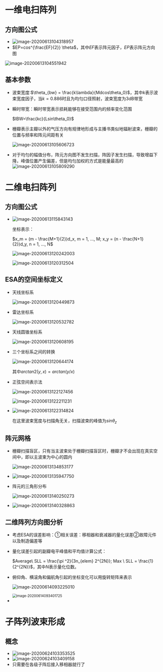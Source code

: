 # 一维电扫阵列

## 方向图公式

- ![image-20200613104318957](C:\Users\sfpotato\AppData\Roaming\Typora\typora-user-images\image-20200613104318957.png)
- $EP=cos^{\frac{EF}{2}} \theta$，其中$EF$表示阵元因子，$EP$表示阵元方向图

![image-20200613104551942](C:\Users\sfpotato\AppData\Roaming\Typora\typora-user-images\image-20200613104551942.png)

## 基本参数

- 波束宽度:$\theta_{bw} = \frac{k\lambda}{Mdcos\theta_0}$，其中*k*表示波束宽度因子，当$k=0.886$时且为均匀口径照射，波束宽度为3dB带宽

- 瞬时带宽：瞬时带宽表示损耗能够在接受范围内的频率变化范围

  $IBW=\frac{kc}{Lsin\theta_0}$

- 栅瓣表示主瓣以外的气压方向有规律地形成与主播书类似地辐射波束，栅瓣的位置与频率和阵元间距有关

  ![image-20200613105606723](C:\Users\sfpotato\AppData\Roaming\Typora\typora-user-images\image-20200613105606723.png)

- 对于均匀的幅值分布，阵元方向图不发生扫描，阵因子发生扫描，导致增益下降，峰值位置产生偏差，但是均匀加权的方式是能量最高的![image-20200613105809290](C:\Users\sfpotato\AppData\Roaming\Typora\typora-user-images\image-20200613105809290.png)

# 二维电扫阵列

## 方向图公式

- ![image-20200613115843143](C:\Users\sfpotato\AppData\Roaming\Typora\typora-user-images\image-20200613115843143.png)

  坐标表示：

  $x_m = (m - \frac{M+1}{2})d_x, m = 1, ..., M; x_y = (n - \frac{N+1}{2})d_y, n = 1, ..., N$

  ![image-20200613120242003](C:\Users\sfpotato\AppData\Roaming\Typora\typora-user-images\image-20200613120242003.png)

  ![image-20200613120312504](C:\Users\sfpotato\AppData\Roaming\Typora\typora-user-images\image-20200613120312504.png)

  

## ESA的空间坐标定义

- 天线坐标系

  ![image-20200613120449873](C:\Users\sfpotato\AppData\Roaming\Typora\typora-user-images\image-20200613120449873.png)

- 雷达坐标系

  ![image-20200613120532782](C:\Users\sfpotato\AppData\Roaming\Typora\typora-user-images\image-20200613120532782.png)

- 天线圆锥坐标系

  ![image-20200613120608195](C:\Users\sfpotato\AppData\Roaming\Typora\typora-user-images\image-20200613120608195.png)

- 三个坐标系之间的转换

  ![image-20200613120644174](C:\Users\sfpotato\AppData\Roaming\Typora\typora-user-images\image-20200613120644174.png)

  其中$arctan2(y, x) = arctan(y/x)$

- 正弦空间表示法

  ![image-20200613122127456](C:\Users\sfpotato\AppData\Roaming\Typora\typora-user-images\image-20200613122127456.png)

  ![image-20200613122211231](C:\Users\sfpotato\AppData\Roaming\Typora\typora-user-images\image-20200613122211231.png)

- ![image-20200613122314824](C:\Users\sfpotato\AppData\Roaming\Typora\typora-user-images\image-20200613122314824.png)

  在这里波束宽度与扫描角无关，扫描波束的峰值为$sin\theta_z$

## 阵元网格

- 栅瓣扫描盲区，只有当主波束处于栅瓣扫描盲区时，栅瓣才不会出现在真实空间中，即以主波束为中心的圆内

  ![image-20200613134853177](C:\Users\sfpotato\AppData\Roaming\Typora\typora-user-images\image-20200613134853177.png)

- ![image-20200613135947750](C:\Users\sfpotato\AppData\Roaming\Typora\typora-user-images\image-20200613135947750.png)

- 阵元的三角形分布

  ![image-20200613140250273](C:\Users\sfpotato\AppData\Roaming\Typora\typora-user-images\image-20200613140250273.png)

- ![image-20200613140328863](C:\Users\sfpotato\AppData\Roaming\Typora\typora-user-images\image-20200613140328863.png)

## 二维阵列方向图分析

- 考虑ESA的误差影响：①相关误差：移相器和衰减器的量化误差②故障元件以及制造偏差等

- 量化误差引起的副瓣电平峰值和平均值计算公式：

  $Average\ SLL = \frac{\pi ^2}{3n_{elem} 2^{2N}}; Max \ SLL = \frac{1}{2^{2N}}$，其中$N$表示量化位数。

- 俯仰角、横滚角和偏航角引起的坐标变化可以用旋转矩阵来表示

  ![image-20200614093225010](C:\Users\sfpotato\AppData\Roaming\Typora\typora-user-images\image-20200614093225010.png)

  <img src="C:\Users\sfpotato\AppData\Roaming\Typora\typora-user-images\image-20200614093401725.png" alt="image-20200614093401725" style="zoom:80%;" />

  

- 

# 子阵列波束形成

## 概念

- ![image-20200624103353525](C:\Users\sfpotato\AppData\Roaming\Typora\typora-user-images\image-20200624103353525.png)
- ![image-20200624103409158](C:\Users\sfpotato\AppData\Roaming\Typora\typora-user-images\image-20200624103409158.png)
- 只需要在各级子阵后接入移相器就行了